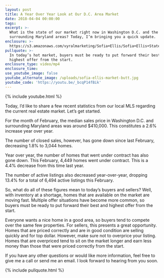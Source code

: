 ```yaml
---
layout: post
title: A Year Over Year Look at Our D.C. Area Market
date: 2018-04-04 00:00:00
tags:
excerpt: >-
  What is the state of our market right now in Washington D.C. and the
  surrounding Maryland areas? Today, I’m bringing you a quick update.
enclosure: >-
  https://s3.amazonaws.com/vyralmarketing/Sofia+Ellis/Sofia+Ellis+State+of+the+Market-+A+Year+Over+Year+Look+at+Our+D.C.+Area+Market.mp4
pullquote: >-
  In today’s hot market, buyers must be ready to put forward their best and
  highest offer from the start.
enclosure_type: video/mp4
enclosure_time:
use_youtube_image: false
youtube_alternate_image: /uploads/sofia-ellis-market-butt.jpg
youtube_code: 'https://youtu.be/_bcqP14fBik'
---
```


{% include youtube.html %}

Today, I’d like to share a few recent statistics from our local MLS regarding the current real estate market. Let’s get started.

For the month of February, the median sales price in Washington D.C. and surrounding Maryland areas was around $410,000. This constitutes a 2.6% increase year over year.

The number of closed sales, however, has gone down since last February, decreasing 1.8% to 3,044 homes.

Year over year, the number of homes that went under contract has also gone down. This February, 4,449 homes went under contract. This is a 4.4% decrease from this time last year.

The number of active listings also decreased year-over-year, dropping 13.4% for a total of 6,494 active listings this February.

So, what do all of these figures mean to today’s buyers and sellers? Well, with inventory at a shortage, homes that are available on the market are moving fast. Multiple offer situations have become more common, so buyers must be ready to put forward their best and highest offer from the start.

Everyone wants a nice home in a good area, so buyers tend to compete over the same few properties. For sellers, this presents a great opportunity. Homes that are priced correctly and are in good condition are selling quickly and for top dollar. However, make sure not to overprice your listing. Homes that are overpriced tend to sit on the market longer and earn less money than those that were priced correctly from the start.

If you have any other questions or would like more information, feel free to give me a call or send me an email. I look forward to hearing from you soon.

{% include pullquote.html %}